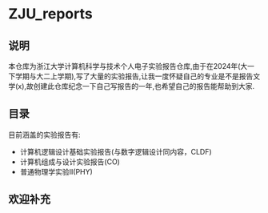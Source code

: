 # ZJU_reports

## 说明
本仓库为浙江大学计算机科学与技术个人电子实验报告仓库,由于在2024年(大一下学期与大二上学期),写了大量的实验报告,让我一度怀疑自己的专业是不是报告文学(x),故创建此仓库纪念一下自己写报告的一年,也希望自己的报告能帮助到大家.

## 目录

目前涵盖的实验报告有:

- 计算机逻辑设计基础实验报告(与数字逻辑设计同内容，CLDF)
- 计算机组成与设计实验报告(CO)
- 普通物理学实验II(PHY)

## 欢迎补充

